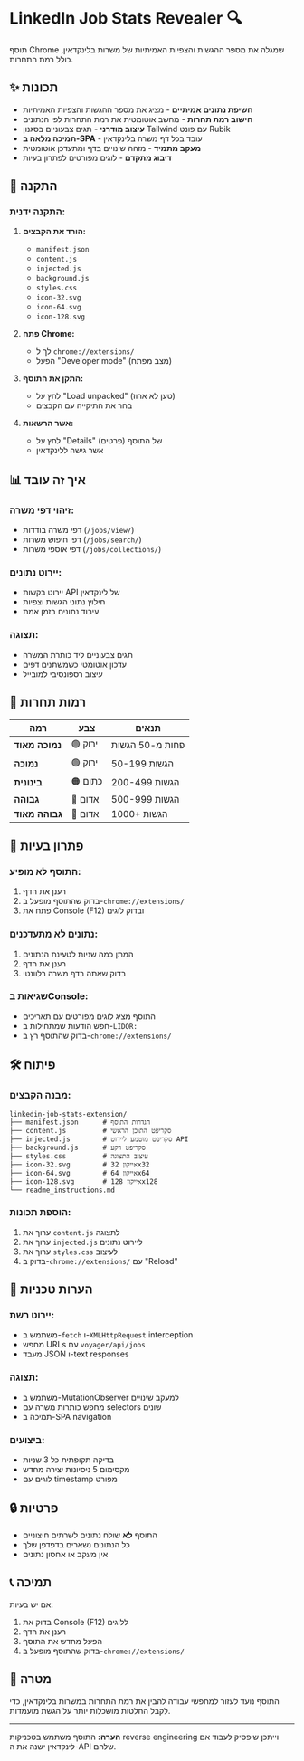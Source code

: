 # LinkedIn Job Stats Revealer 🔍

תוסף Chrome שמגלה את מספר ההגשות והצפיות האמיתיות של משרות בלינקדאין, כולל רמת התחרות.

## ✨ תכונות

- **חשיפת נתונים אמיתיים** - מציג את מספר ההגשות והצפיות האמיתיות
- **חישוב רמת תחרות** - מחשב אוטומטית את רמת התחרות לפי הנתונים
- **עיצוב מודרני** - תגים צבעוניים בסגנון Tailwind עם פונט Rubik
- **תמיכה מלאה ב-SPA** - עובד בכל דף משרה בלינקדאין
- **מעקב מתמיד** - מזהה שינויים בדף ומתעדכן אוטומטית
- **דיבוג מתקדם** - לוגים מפורטים לפתרון בעיות

## 🚀 התקנה

### התקנה ידנית:

1. **הורד את הקבצים:**
   - `manifest.json`
   - `content.js`
   - `injected.js`
   - `background.js`
   - `styles.css`
   - `icon-32.svg`
   - `icon-64.svg`
   - `icon-128.svg`

2. **פתח Chrome:**
   - לך ל `chrome://extensions/`
   - הפעל "Developer mode" (מצב מפתח)

3. **התקן את התוסף:**
   - לחץ על "Load unpacked" (טען לא ארוז)
   - בחר את התיקייה עם הקבצים

4. **אשר הרשאות:**
   - לחץ על "Details" (פרטים) של התוסף
   - אשר גישה ללינקדאין

## 📊 איך זה עובד

### זיהוי דפי משרה:
- דפי משרה בודדות (`/jobs/view/`)
- דפי חיפוש משרות (`/jobs/search/`)
- דפי אוספי משרות (`/jobs/collections/`)

### יירוט נתונים:
- יירוט בקשות API של לינקדאין
- חילוץ נתוני הגשות וצפיות
- עיבוד נתונים בזמן אמת

### תצוגה:
- תגים צבעוניים ליד כותרת המשרה
- עדכון אוטומטי כשמשתנים דפים
- עיצוב רספונסיבי למובייל

## 🎨 רמות תחרות

| רמה | צבע | תנאים |
|-----|-----|--------|
| **נמוכה מאוד** | 🟢 ירוק | פחות מ-50 הגשות |
| **נמוכה** | 🟢 ירוק | 50-199 הגשות |
| **בינונית** | 🟠 כתום | 200-499 הגשות |
| **גבוהה** | 🔴 אדום | 500-999 הגשות |
| **גבוהה מאוד** | 🔴 אדום | 1000+ הגשות |

## 🔧 פתרון בעיות

### התוסף לא מופיע:
1. רענן את הדף
2. בדוק שהתוסף מופעל ב-`chrome://extensions/`
3. פתח את Console (F12) ובדוק לוגים

### נתונים לא מתעדכנים:
1. המתן כמה שניות לטעינת הנתונים
2. רענן את הדף
3. בדוק שאתה בדף משרה רלוונטי

### שגיאות בConsole:
- התוסף מציג לוגים מפורטים עם תאריכים
- חפש הודעות שמתחילות ב-`LIDOR:`
- בדוק שהתוסף רץ ב-`chrome://extensions/`

## 🛠️ פיתוח

### מבנה הקבצים:
```
linkedin-job-stats-extension/
├── manifest.json      # הגדרות התוסף
├── content.js         # סקריפט התוכן הראשי
├── injected.js        # סקריפט מוטמע ליירוט API
├── background.js      # סקריפט רקע
├── styles.css         # עיצוב התצוגה
├── icon-32.svg        # אייקון 32x32
├── icon-64.svg        # אייקון 64x64
├── icon-128.svg       # אייקון 128x128
└── readme_instructions.md
```

### הוספת תכונות:
1. ערוך את `content.js` לתצוגה
2. ערוך את `injected.js` ליירוט נתונים
3. ערוך את `styles.css` לעיצוב
4. בדוק ב-`chrome://extensions/` עם "Reload"

## 📝 הערות טכניות

### יירוט רשת:
- משתמש ב-`fetch` ו-`XMLHttpRequest` interception
- מחפש URLs עם `voyager/api/jobs`
- מעבד JSON ו-text responses

### תצוגה:
- משתמש ב-MutationObserver למעקב שינויים
- מחפש כותרות משרה עם selectors שונים
- תמיכה ב-SPA navigation

### ביצועים:
- בדיקה תקופתית כל 3 שניות
- מקסימום 5 ניסיונות יצירה מחדש
- לוגים עם timestamp מפורט

## 🔒 פרטיות

- התוסף **לא** שולח נתונים לשרתים חיצוניים
- כל הנתונים נשארים בדפדפן שלך
- אין מעקב או אחסון נתונים

## 📞 תמיכה

אם יש בעיות:
1. בדוק את Console (F12) ללוגים
2. רענן את הדף
3. הפעל מחדש את התוסף
4. בדוק שהתוסף מופעל ב-`chrome://extensions/`

## 🎯 מטרה

התוסף נועד לעזור למחפשי עבודה להבין את רמת התחרות במשרות בלינקדאין, כדי לקבל החלטות מושכלות יותר על הגשת מועמדות.

---

**הערה:** התוסף משתמש בטכניקות reverse engineering וייתכן שיפסיק לעבוד אם לינקדאין ישנה את ה-API שלהם.